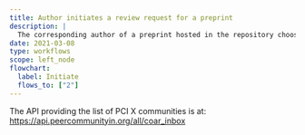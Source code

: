 ```yaml
---
title: Author initiates a review request for a preprint
description: |
  The corresponding author of a preprint hosted in the repository chooses the appropriate PCI X (community) from a list (obtained from the PCI API) and generates a request for an endorsement.
date: 2021-03-08
type: workflows
scope: left_node
flowchart:
  label: Initiate
  flows_to: ["2"]
---
```


The API providing the list of PCI X communities is at: <a href="https://api.peercommunityin.org/all/coar_inbox" class="external-link">https://api.peercommunityin.org/all/coar_inbox</a>